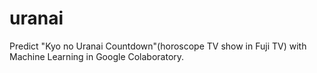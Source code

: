 # uranai
Predict "Kyo no Uranai Countdown"(horoscope TV show in Fuji TV) with Machine Learning in Google Colaboratory.
